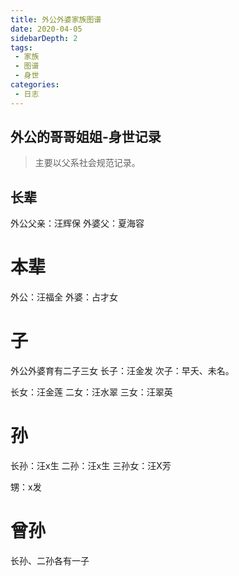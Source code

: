 ```yaml
---
title: 外公外婆家族图谱
date: 2020-04-05
sidebarDepth: 2
tags:
 - 家族
 - 图谱
 - 身世
categories:
 - 日志
---
```




## 外公的哥哥姐姐-身世记录

> 主要以父系社会规范记录。


## 长辈
外公父亲：汪辉保    外婆父：夏海容

# 本辈
外公：汪福全    外婆：占才女

# 子
外公外婆育有二子三女
长子：汪金发
次子：早夭、未名。

长女：汪金莲
二女：汪水翠
三女：汪翠英

# 孙
长孙：汪x生
二孙：汪x生
三孙女：汪X芳

甥：x发

# 曾孙
长孙、二孙各有一子